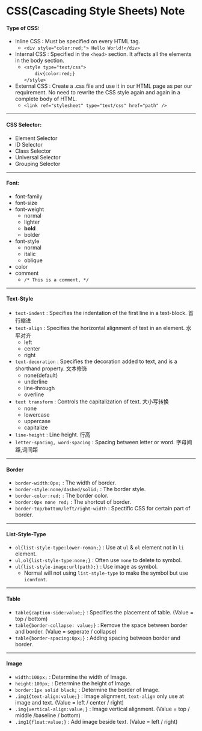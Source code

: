 # CSS(Cascading Style Sheets) Note

#### Type of CSS: <br/>
- Inline CSS : Must be specified on every HTML tag.
  - `<div style="color:red;"> Hello World!</div>`
- Internal CSS : Specified in the `<head>` section. It affects all the elements in the body section.
  - `<style type="text/css">`<br/> &nbsp;&nbsp;&nbsp;&nbsp;&nbsp;&nbsp;&nbsp;`div{color:red;}`<br/> `</style>`
- External CSS : Create a .css file and use it in our HTML page as per our requirement. No need to rewrite the CSS style again and again in a complete body of HTML.
  - `<link ref="stylesheet" type="text/css" href="path" />`
<hr/>

#### CSS Selector: <br/>
- Element Selector
- ID Selector
- Class Selector
- Universal Selector
- Grouping Selector
<hr/>

#### Font: <br/>
- font-family
- font-size
- font-weight
  - normal
  - lighter
  - **bold**
  - bolder
- font-style
  - normal
  - italic
  - oblique
- color
- comment
  - `/* This is a comment, */`
<hr/>

#### Text-Style
- `text-indent` : Specifies the indentation of the first line in a text-block. 首行缩进
- `text-align` : Specifies the horizontal alignment of text in an element. 水平对齐
  - left
  - center
  - right 
- `text-decoration` : Specifies the decoration added to text, and is a shorthand property. 文本修饰
  - none(default)
  - underline
  - line-through
  - overline
- `text transform` : Controls the capitalization of text. 大小写转换
  - none
  - lowercase
  - uppercase
  - capitalize
- `line-height` : Line height. 行高
- `letter-spacing, word-spacing` : Spacing between letter or word. 字母间距,词间距
<hr/>

#### Border
- `border-width:0px;` : The width of border.
- `border-style:none/dashed/solid;` : The border style.
- `border-color:red;` : The border color.
- `border:0px none red;` : The shortcut of border.<br/>
- `border-top/bottom/left/right-width` : Spectific CSS for certain part of border.
<hr/>

#### List-Style-Type
- `ol{list-style-type:lower-roman;}` : Use at `ul` & `ol` element not in `li` element.
- `ul,ol{list-style-type:none;}` : Often use `none` to delete to symbol.
- `ul{list-style-image:url(path);}` : Use image as symbol.
  - Normal will not using `list-style-type` to make the symbol but use `iconfont`.
<hr/>

#### Table
- `table{caption-side:value;}` : Specifies the placement of table. (Value = top / bottom)
- `table{border-collapse: value;}` : Remove the space between border and border. (Value = seperate / collapse)
- `table{border-spacing:0px;}` : Adding spacing between border and border.
<hr/>

#### Image
- `width:100px;` : Determine the width of Image.
- `height:100px;` : Determine the height of Image.
- `border:1px solid black;` : Determine the border of Image.
- `.img1{text-align:value;}` : Image alignment, `text-align` only use at image and text. (Value = left / center / right)
- `.img{vertical-align:value;}` : Image vertical alignment. (Value = top / middle /baseline / bottom)
- `.img1{float:value;}` : Add image beside text. (Value = left / right)